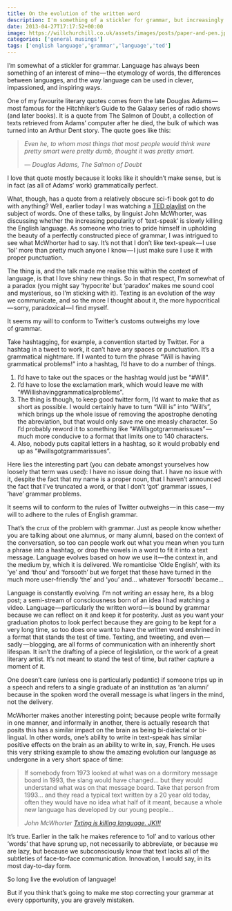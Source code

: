 ```yaml
---
title: On the evolution of the written word
description: I'm something of a stickler for grammar, but increasingly this seems to be less of a concern to people. How does language evolve, and is this a good thing?
date: 2013-04-27T17:17:52+00:00
image: https://willchurchill.co.uk/assets/images/posts/paper-and-pen.jpg
categories: ['general musings']
tags: ['english language','grammar','language','ted']
---
```

I’m somewhat of a stickler for grammar. Language has always been something of an interest of mine — the etymology of words, the differences between languages, and the way language can be used in clever, impassioned, and inspiring ways.

One of my favourite literary quotes comes from the late Douglas Adams — most famous for the Hitchhiker’s Guide to the Galaxy series of radio shows (and later books). It is a quote from The Salmon of Doubt, a collection of texts retrieved from Adams’ computer after he died, the bulk of which was turned into an Arthur Dent story. The quote goes like this:

> _Even he, to whom most things that most people would think were pretty smart were pretty dumb, thought it was pretty smart._
>
> _— Douglas Adams, The Salmon of Doubt_

I love that quote mostly because it looks like it shouldn’t make sense, but is in fact (as all of Adams’ work) grammatically perfect.

What, though, has a quote from a relatively obscure sci-fi book got to do with anything? Well, earlier today I was watching a [TED playlist](http://on.ted.com/Words) on the subject of words. One of these talks, by linguist John McWhorter, was discussing whether the increasing popularity of ‘text-speak’ is slowly killing the English language. As someone who tries to pride himself in upholding the beauty of a perfectly constructed piece of grammar, I was intrigued to see what McWhorter had to say. It’s not that I don’t like text-speak — I use ‘lol’ more than pretty much anyone I know — I just make sure I use it with proper punctuation.

The thing is, and the talk made me realise this within the context of language, is that I love shiny new things. So in that respect, I’m somewhat of a paradox (you might say ‘hypocrite’ but ‘paradox’ makes me sound cool and mysterious, so I’m sticking with it). Texting is an evolution of the way we communicate, and so the more I thought about it, the more hypocritical — sorry, paradoxical — I find myself.

<pullquote>It seems my will to conform to Twitter’s customs outweighs my love of grammar.</pullquote>

Take hashtagging, for example, a convention started by Twitter. For a hashtag in a tweet to work, it can’t have any spaces or punctuation. It’s a grammatical nightmare. If I wanted to turn the phrase “Will is having grammatical problems!” into a hashtag, I’d have to do a number of things.

  1. I’d have to take out the spaces or the hashtag would just be “#Will”.
  2. I’d have to lose the exclamation mark, which would leave me with “#Willishavinggrammaticalproblems”.
  3. The thing is though, to keep good twitter form, I’d want to make that as short as possible. I would certainly have to turn “Will is” into “Will’s”, which brings up the whole issue of removing the apostrophe denoting the abreviation, but that would only save me one measly character. So I’d probably reword it to something like “#Willsgotgrammarissues” — much more conducive to a format that limits one to 140 characters.
  4. Also, nobody puts capital letters in a hashtag, so it would probably end up as “#willsgotgrammarissues”.

Here lies the interesting part (you can debate amongst yourselves how loosely that term was used): I have no issue doing that. I have no issue with it, despite the fact that my name is a proper noun, that I haven’t announced the fact that I’ve truncated a word, or that I don’t ‘got’ grammar issues, I ‘have’ grammar problems.

It seems will to conform to the rules of Twitter outweighs — in this case — my will to adhere to the rules of English grammar.

That’s the crux of the problem with grammar. Just as people know whether you are talking about one alumnus, or many alumni, based on the context of the conversation, so too can people work out what you mean when you turn a phrase into a hashtag, or drop the vowels in a word to fit it into a text message. Language evolves based on how we use it — the context in, and the medium by, which it is delivered. We romanticise ‘Olde English’, with its ‘ye’ and ‘thou’ and ‘forsooth’ but we forget that these have turned in the much more user-friendly ‘the’ and ‘you’ and… whatever ‘forsooth’ became…

Language is constantly evolving. I’m not writing an essay here, its a blog post; a semi-stream of consciousness born of an idea I had watching a video. Language — particularly the written word — is bound by grammar because we can reflect on it and keep it for posterity. Just as you want your graduation photos to look perfect because they are going to be kept for a very long time, so too does one want to have the written word enshrined in a format that stands the test of time. Texting, and tweeting, and even — sadly — blogging, are all forms of communication with an inherently short lifespan. It isn’t the drafting of a piece of legislation, or the work of a great literary artist. It’s not meant to stand the test of time, but rather capture a moment of it.

One doesn’t care (unless one is particularly pedantic) if someone trips up in a speech and refers to a single graduate of an institution as ‘an alumni’ because in the spoken word the overall message is what lingers in the mind, not the delivery.

McWhorter makes another interesting point; because people write formally in one manner, and informally in another, there is actually research that posits this has a similar impact on the brain as being bi-dialectal or bi-lingual. In other words, one’s ability to write in text-speak has similar positive effects on the brain as an ability to write in, say, French. He uses this very striking example to show the amazing evolution our language as undergone in a very short space of time:

> If somebody from 1973 looked at what was on a dormitory message board in 1993, the slang would have changed… but they would understand what was on that message board. Take that person from 1993… and they read a typical text written by a 20 year old today, often they would have no idea what half of it meant, because a whole new language has developed by our young people…
>
> _John McWhorter [Txting is killing language. JK!!!](https://www.ted.com/talks/john_mcwhorter_txtng_is_killing_language_jk)_

It’s true. Earlier in the talk he makes reference to ‘lol’ and to various other ‘words’ that have sprung up, not necessarily to abbreviate, or because we are lazy, but because we subconsciously know that text lacks all of the subtleties of face-to-face communication. Innovation, I would say, in its most day-to-day form.

So long live the evolution of language!

But if you think that’s going to make me stop correcting your grammar at every opportunity, you are gravely mistaken.